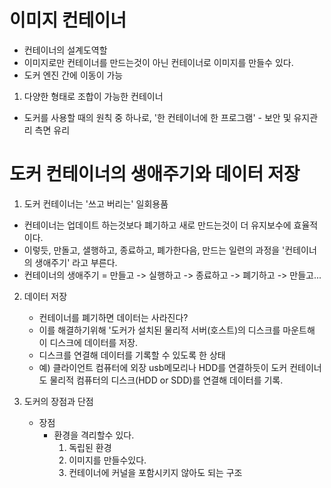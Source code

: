 # 이미지 컨테이너
- 컨테이너의 설계도역할
- 이미지로만 컨테이너를 만드는것이 아닌 컨테이너로 이미지를 만들수 있다.
- 도커 엔진 간에 이동이 가능

1. 다양한 형태로 조합이 가능한 컨테이너
- 도커를 사용할 때의 원칙 중 하나로, '한 컨테이너에 한 프로그램' - 보안 및 유지관리 측면 유리

# 도커 컨테이너의 생애주기와 데이터 저장
1. 도커 컨테이너는 '쓰고 버리는' 일회용품
  - 컨테이너는 업데이트 하는것보다 폐기하고 새로 만드는것이 더 유지보수에 효율적이다.
  - 이렇듯, 만돌고, 샐행하고, 종료하고, 폐가한다음, 만드는 일련의 과정을 '컨테이너의 생애주기' 라고 부른다.
  - 컨테이너의 생애주기 = 만들고 -> 실행하고 -> 종료하고 -> 폐기하고 -> 만들고...

2. 데이터 저장
   - 컨테이너를 폐기하면 데이터는 사라진다?
   - 이를 해결하기위해 '도커가 설치된 물리적 서버(호스트)의 디스크를 마운트해 이 디스크에 데이터를 저장.
   - 디스크를 연결해 데이터를 기록할 수 있도록 한 상태
   - 예) 클라이언트 컴퓨터에 외장 usb메모리나 HDD를 연결하듯이 도커 컨테이너도 물리적 컴퓨터의 디스크(HDD or SDD)를 연결해 데이터를 기록.

3. 도커의 장점과 단점
   - 장점
     - 환경을 격리할수 있다.
       1) 독립된 환경
       2) 이미지를 만들수있다.
       3) 컨테이너에 커널을 포함시키지 않아도 되는 구조
                                                                                                                                                                                                                                                     
